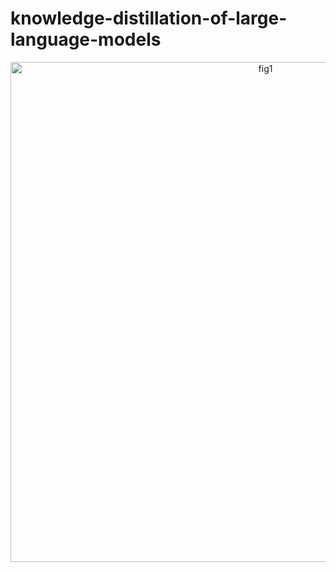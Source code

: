 # knowledge-distillation-of-large-language-models

<center>
<img alt="fig1" width="800px" src="LLM-aligned-SFT.png">
</center>
